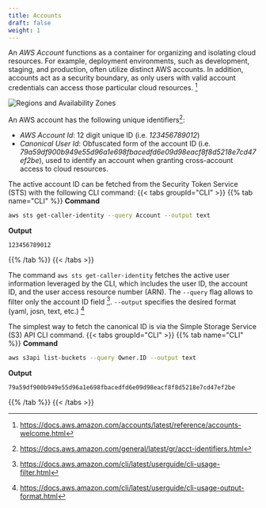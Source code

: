 ```yaml
---
title: Accounts
draft: false
weight: 1
---
```


An _AWS Account_ functions as a container for organizing and isolating cloud resources. For example, deployment environments, such as development, staging, and production, often utilize distinct AWS accounts. In addition, accounts act as a security boundary, as only users 
with valid account credentials can access those particular cloud resources. [^1]

![Regions and Availability Zones](/images/aws/aws_accounts.png)

An AWS account has the following unique identifiers[^2]:
- _AWS Account Id_: 12 digit unique ID (i.e. _123456789012_)
- _Canonical User Id_: Obfuscated form of the account ID (i.e. _79a59df900b949e55d96a1e698fbacedfd6e09d98eacf8f8d5218e7cd47ef2be_), used to identify an account when granting cross-account access to cloud resources.

The active account ID can be fetched from the Security Token Service (STS) with the following CLI command:
{{< tabs groupId="CLI" >}}
{{% tab name="CLI" %}}
**Command**
```sh
aws sts get-caller-identity --query Account --output text
```
**Output**
```
123456789012
```
{{% /tab %}}
{{< /tabs >}}

The command `aws sts get-caller-identity` fetches the active user information leveraged by the CLI, which includes the user ID, the account ID, and the user access resource number (ARN). The `--query` flag allows to filter only the account ID field [^3]. `--output` specifies the desired format (yaml, josn, text, etc.) [^4] 

The simplest way to fetch the canonical ID is via the Simple Storage Service (S3) API CLI command.
{{< tabs groupId="CLI" >}}
{{% tab name="CLI" %}}
**Command**
```sh
aws s3api list-buckets --query Owner.ID --output text
```
**Output**
```
79a59df900b949e55d96a1e698fbacedfd6e09d98eacf8f8d5218e7cd47ef2be
```
{{% /tab %}}
{{< /tabs >}}

[^1]: https://docs.aws.amazon.com/accounts/latest/reference/accounts-welcome.html
[^2]: https://docs.aws.amazon.com/general/latest/gr/acct-identifiers.html
[^3]: https://docs.aws.amazon.com/cli/latest/userguide/cli-usage-filter.html
[^4]: https://docs.aws.amazon.com/cli/latest/userguide/cli-usage-output-format.html
